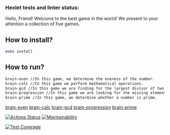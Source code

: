 ### Hexlet tests and linter status:
Hello, Friend!
Welcome to the best game in the world!
We present to your attention a collection of five games.
## How to  install?
```bash
make install
```
## How to run?
```bash
brain-even //In this game, we determine the eveness of the number.
brain-calc //In this game we perform mathematical operations.
brain-gcd //In this game we are finding for the largest divisor of two numbers
brain-progression //In this game we are looking for the missing element of the progression.
brain-prime //In this game, we determine whether a number is prime.
```
[brain-even](https://asciinema.org/a/ByNA8sATYo9SFA1tvp1fJPx)
[brain-calc](https://asciinema.org/a/GlT8YsNaldxIAJSprcFA3n5gi)
[brain-gcd](https://asciinema.org/a/JYjVAalMudAApcYROBnGPEvwS)
[brain-progression](https://asciinema.org/a/pk3IdphD43jQtPGC5fVClRg0N)
[brain-prime](https://asciinema.org/a/olrtUabMv1qDruvFru5ahF7Rq)

[![Actions Status](https://github.com/volkoluck74/frontend-project-44/actions/workflows/hexlet-check.yml/badge.svg)](https://github.com/volkoluck74/frontend-project-44/actions)
[![Maintainability](https://api.codeclimate.com/v1/badges/90951524e338cb9fe662/maintainability)](https://codeclimate.com/github/volkoluck74/frontend-project-44/maintainability)

[![Test Coverage](https://api.codeclimate.com/v1/badges/90951524e338cb9fe662/test_coverage)](https://codeclimate.com/github/volkoluck74/frontend-project-44/test_coverage)

